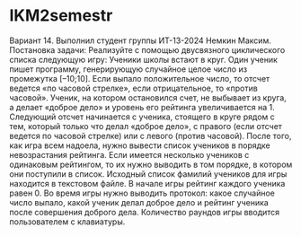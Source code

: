 # IKM2semestr
Вариант 14. Выполнил студент группы ИТ-13-2024 Немкин Максим.
Постановка задачи:
Реализуйте с помощью двусвязного циклического списка следующую игру: Ученики школы встают в круг. 
Один ученик пишет программу, генерирующую случайное целое число из промежутка [–10;10]. 
Если выпало положительное число, то отсчет ведется «по часовой стрелке», если отрицательное, то «против часовой». 
Ученик, на котором остановился счет, не выбывает из круга, а делает «доброе дело» и уровень его рейтинга увеличивается на 1. 
Следующий отсчет начинается с ученика, стоящего в круге рядом с тем, который только что делал «доброе дело», с правого (если отсчет ведется по часовой стрелке) или с левого (против часовой). 
После того, как игра всем надоела, нужно вывести список учеников в порядке невозрастания рейтинга. Если имеется несколько учеников с одинаковым рейтингом, то их нужно выводить в том порядке, в котором они поступили в список. 
Исходный список фамилий учеников для игры находится в текстовом файле. В начале игры рейтинг каждого ученика равен 0. 
Во время игры нужно выводить протокол: какое случайное число выпало, какой ученик делал доброе дело и рейтинг ученика после совершения доброго дела. 
Количество раундов игры вводится пользователем с клавиатуры.
